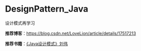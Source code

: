# DesignPattern_Java
设计模式再学习

**推荐博客**：https://blog.csdn.net/LoveLion/article/details/17517213

**推荐书籍**：[《Java设计模式》刘伟](https://book.douban.com/subject/30173863/)